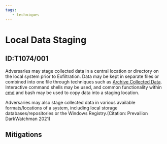 ```yaml
---
tags:
   - techniques
---
```

# Local Data Staging
## ID:T1074/001
Adversaries may stage collected data in a central location or directory on the local system prior to Exfiltration. Data may be kept in separate files or combined into one file through techniques such as [Archive Collected Data](techniques/T1560). Interactive command shells may be used, and common functionality within [cmd](software/S0106) and bash may be used to copy data into a staging location.

Adversaries may also stage collected data in various available formats/locations of a system, including local storage databases/repositories or the Windows Registry.(Citation: Prevailion DarkWatchman 2021)
## Mitigations
